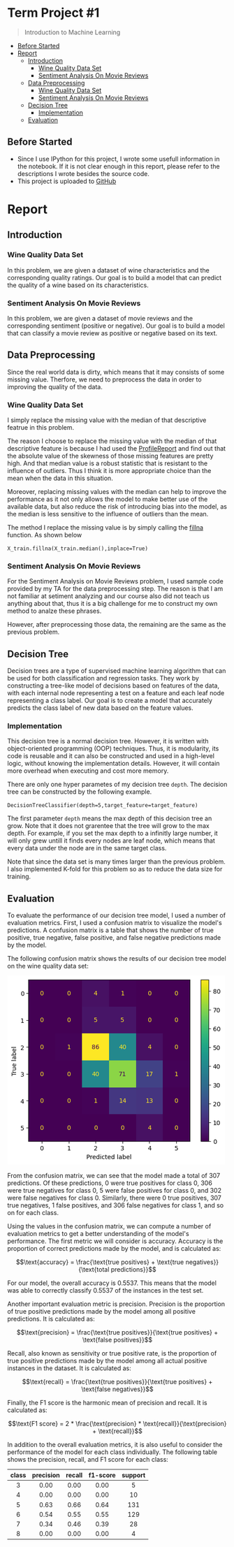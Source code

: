 # Term Project #1

>   Introduction to Machine Learning

- [Before Started](#before-started)
- [Report](#report)
  * [Introduction](#introduction)
    + [Wine Quality Data Set](#wine-quality-data-set)
    + [Sentiment Analysis On Movie Reviews](#sentiment-analysis-on-movie-reviews)
  * [Data Preprocessing](#data-preprocessing)
    + [Wine Quality Data Set](#wine-quality-data-set-1)
    + [Sentiment Analysis On Movie Reviews](#sentiment-analysis-on-movie-reviews-1)
  * [Decision Tree](#decision-tree)
    + [Implementation](#implementation)
  * [Evaluation](#evaluation)

## Before Started

-   Since I use IPython for this project, I wrote some usefull information in the notebook. If it is not clear enough in this report, please refer to the descriptions I wrote besides the source code.
-   This project is uploaded to [GitHub](https://github.com/lolainta/NYCU-ML-2022-Fall/tree/main)

# Report

## Introduction

### Wine Quality Data Set

In this problem, we are given a dataset of wine characteristics and the corresponding quality ratings. Our goal is to build a model that can predict the quality of a wine based on its characteristics.

### Sentiment Analysis On Movie Reviews

In this problem, we are given a dataset of movie reviews and the corresponding sentiment (positive or negative). Our goal is to build a model that can classify a movie review as positive or negative based on its text.

## Data Preprocessing

Since the real world data is dirty, which means that it may consists of some missing value. Therfore, we need to preprocess the data in order to improving the quality of the data.

### Wine Quality Data Set

I simply replace the missing value with the median of that descriptive featrue in this problem. 

The reason I choose to replace the missing value with the median of that descriptive feature is because I had used the [ProfileReport](https://pandas-profiling.ydata.ai/docs/master/pages/reference/api/_autosummary/pandas_profiling.profile_report.ProfileReport.html#pandas_profiling.profile_report.ProfileReport) and find out that the absolute value of the skewness of those missing features are pretty high. And that median value is a robust statistic that is resistant to the influence of outliers. Thus I think it is more appropriate choice than the mean when the data in this situation.

Moreover, replacing missing values with the median can help to improve the performance as it not only allows the model to make better use of the available data, but also reduce the risk of introducing bias into the model, as the median is less sensitive to the influence of outliers than the mean.

The method I replace the missing value is by simply calling the [fillna](https://pandas.pydata.org/docs/reference/api/pandas.DataFrame.fillna.html) function. As shown below

```pyt
X_train.fillna(X_train.median(),inplace=True)
```

### Sentiment Analysis On Movie Reviews

For the Sentiment Analysis on Movie Reviews problem, I used sample code provided by my TA for the data preprocessing step. The reason is that I am not familiar at setiment analyzing and our course also did not teach us anything about that, thus it is a big challenge for me to construct my own method to analze these phrases. 

However, after preprocessing those data, the remaining are the same as the previous problem.

## Decision Tree

Decision trees are a type of supervised machine learning algorithm that can be used for both classification and regression tasks. They work by constructing a tree-like model of decisions based on features of the data, with each internal node representing a test on a feature and each leaf node representing a class label. Our goal is to create a model that accurately predicts the class label of new data based on the feature values.

### Implementation

This decision tree is a normal decision tree. However, it is written with object-oriented programming (OOP) techniques. Thus, it is modularity, its code is reusable and it can also be constructed and used in a high-level logic, without knowing the implementation details. However, it will contain more overhead when executing and cost more memory.

There are only one hyper parametes of my decision tree `depth`. The decision tree can be constructed by the following example.

```
DecisionTreeClassifier(depth=5,target_feature=target_feature)
```

The first parameter `depth` means the max depth of this decision tree an grow. Note that it does not grarentee that the tree will grow to the max depth. For example, if you set the max depth to a infinitly large number, it will only grew untill it finds every nodes are leaf node, which means that every data under the node are in the same target class.

Note that since the data set is many times larger than the previous problem. I also implemented K-fold for this problem so as to reduce the data size for training.

## Evaluation 

To evaluate the performance of our decision tree model, I used a number of evaluation metrics. First, I used a confusion matrix to visualize the model's predictions. A confusion matrix is a table that shows the number of true positive, true negative, false positive, and false negative predictions made by the model. 

The following confusion matrix shows the results of our decision tree model on the wine quality data set:

![image-20230109220955963](./images/ds1-result.png)

From the confusion matrix, we can see that the model made a total of $307$ predictions. Of these predictions, $0$ were true positives for class 0, $306$ were true negatives for class 0, $5$ were false positives for class 0, and $302$ were false negatives for class 0. Similarly, there were $0$ true positives, $307$ true negatives, $1$ false positives, and $306$ false negatives for class 1, and so on for each class.

Using the values in the confusion matrix, we can compute a number of evaluation metrics to get a better understanding of the model's performance. The first metric we will consider is accuracy. Accuracy is the proportion of correct predictions made by the model, and is calculated as:

$$\text{accuracy} = \frac{\text{true positives} + \text{true negatives}}{\text{total predictions}}$$

For our model, the overall accuracy is $0.5537$. This means that the model was able to correctly classify $0.5537$ of the instances in the test set.

Another important evaluation metric is precision. Precision is the proportion of true positive predictions made by the model among all positive predictions. It is calculated as:

$$\text{precision} = \frac{\text{true positives}}{\text{true positives} + \text{false positives}}$$

Recall, also known as sensitivity or true positive rate, is the proportion of true positive predictions made by the model among all actual positive instances in the dataset. It is calculated as:

$$\text{recall} = \frac{\text{true positives}}{\text{true positives} + \text{false negatives}}$$

Finally, the F1 score is the harmonic mean of precision and recall. It is calculated as:

$$\text{F1 score} = 2 * \frac{\text{precision} * \text{recall}}{\text{precision} + \text{recall}}$$

In addition to the overall evaluation metrics, it is also useful to consider the performance of the model for each class individually. The following table shows the precision, recall, and F1 score for each class:

| class | precision | recall | f1-score | support |
| :---: | :-------: | :----: | :------: | :-----: |
|   3   |   0.00    |  0.00  |   0.00   |    5    |
|   4   |   0.00    |  0.00  |   0.00   |   10    |
|   5   |   0.63    |  0.66  |   0.64   |   131   |
|   6   |   0.54    |  0.55  |   0.55   |   129   |
|   7   |   0.34    |  0.46  |   0.39   |   28    |
|   8   |   0.00    |  0.00  |   0.00   |    4    |
